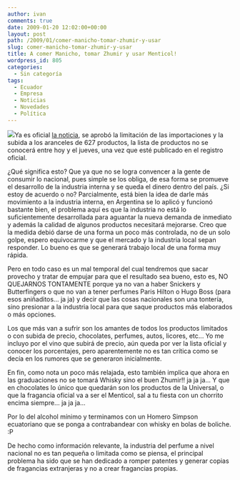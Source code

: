 ```yaml
---
author: ivan
comments: true
date: 2009-01-20 12:02:00+00:00
layout: post
path: /2009/01/comer-manicho-tomar-zhumir-y-usar
slug: comer-manicho-tomar-zhumir-y-usar
title: A comer Manicho, tomar Zhumir y usar Menticol!
wordpress_id: 805
categories:
  - Sin categoría
tags:
  - Ecuador
  - Empresa
  - Noticias
  - Novedades
  - Política
---
```


[![](http://ivan.campananaranjo.com/wp-content/uploads/2009/01/weight-watchers-snickers-candy-bar-recipe.jpg)](http://4.bp.blogspot.com/_T2UWuNJg3dQ/SXXhyTQvTaI/AAAAAAAABTg/czr5URiHVRY/s1600-h/weight+watchers+snickers+candy+bar+recipe.jpg)Ya es oficial [la noticia](http://www.eluniverso.com/2009/01/20/1/1356/AED7B00FD56B4CD2BE4B6A3D2CD978FF.html), se aprobó la limitación de las importaciones y la subida a los aranceles de 627 productos, la lista de productos no se conocerá entre hoy y el jueves, una vez que esté publicado en el registro oficial.

¿Qué significa esto? Que ya que no se logra convencer a la gente de consumir lo nacional, pues simple se los obliga, de esa forma se promueve el desarrollo de la industria interna y se queda el dinero dentro del país. ¿Si estoy de acuerdo o no? Parcialmente, está bien la idea de darle más movimiento a la industria interna, en Argentina se lo aplicó y funcionó bastante bien, el problema aquí es que la industria no está lo suficientemente desarrollada para aguantar la nueva demanda de inmediato y además la calidad de algunos productos necesitará mejorarse. Creo que la medida debió darse de una forma un poco más controlada, no de un solo golpe, espero equivocarme y que el mercado y la industria local sepan responder. Lo bueno es que se generará trabajo local de una forma muy rápida.

Pero en todo caso es un mal temporal del cual tendremos que sacar provecho y tratar de empujar para que el resultado sea bueno, esto es, NO QUEJARNOS TONTAMENTE porque ya no van a haber Snickers y Butterfingers o que no van a tener perfumes Paris Hilton o Hugo Boss (para esos aniñaditos... ja ja) y decir que las cosas nacionales son una tontería, sino presionar a la industria local para que saque productos más elaborados o más opciones.

Los que más van a sufrir son los amantes de todos los productos limitados o con subida de precio, chocolates, perfumes, autos, licores, etc... Yo me incluyo por el vino que subirá de precio, aún queda por ver la lista oficial y conocer los porcentajes, pero aparentemente no es tan crítica como se decía en los rumores que se generaron inicialmente.

En fin, como nota un poco más relajada, esto también implica que ahora en las graduaciones no se tomará Whisky sino el buen Zhumir!! ja ja ja... Y que en chocolates lo único que quedarán son los productos de la Universal, o que la fragancia oficial va a ser el Menticol, sal a tu fiesta con un chorrito encima siempre... ja ja ja...

Por lo del alcohol mínimo y terminamos con un Homero Simpson ecuatoriano que se ponga a contrabandear con whisky en bolas de boliche. :P

De hecho como información relevante, la industria del perfume a nivel nacional no es tan pequeña o limitada como se piensa, el principal problema ha sido que se han dedicado a romper patentes y generar copias de fragancias extranjeras y no a crear fragancias propias.
